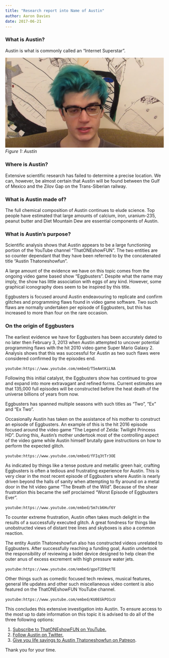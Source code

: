 ```yaml
---
title: "Research report into Name of Austin"
author: Aaron Davies
date: 2017-06-21
---
```


### What is Austin?

Austin is what is commonly called an “Internet Superstar”.

[![Figure 1: Austin](/media/images/blog/eggs.png)](/media/images/blog/eggs.png)
_Figure 1: Austin_

### Where is Austin?

Extensive scientific research has failed to determine a precise location. We can, however, be almost certain that Austin will be found between the Gulf of Mexico and the Zilov Gap on the Trans-Siberian railway.

### What is Austin made of?

The full chemical composition of Austin continues to elude science. Top people have estimated that large amounts of calcium, iron, uranium-235, peanut butter and Diet Mountain Dew are essential components of Austin.

### What is Austin’s purpose?

Scientific analysis shows that Austin appears to be a large functioning portion of the YouTube channel “ThatONEshowFUN”. The two entities are so counter dependant that they have been referred to by the concatenated title “Austin Thatoneshowfun”.

A large amount of the evidence we have on this topic comes from the ongoing video game based show “Eggbusters”. Despite what the name may imply, the show has little association with eggs of any kind. However, some graphical iconography does seem to be inspired by this title.

Eggbusters is focused around Austin endeavouring to replicate and confirm glitches and programming flaws found in video game software. Two such flaws are normally undertaken per episode of Eggbusters, but this has increased to more than four on the rare occasion.

### On the origin of Eggbusters

The earliest evidence we have for Eggbusters has been accurately dated to no later then February 3, 2013 when Austin attempted to uncover potential programming flaws with the hit 2010 video game Super Mario Galaxy 2. Analysis shows that this was successful for Austin as two such flaws were considered confirmed by the episodes end.

`youtube:https://www.youtube.com/embed/T5eAmtKiLNA`

Following this initial catalyst, the Eggbusters show has continued to grow and expand into more extravagant and refined forms. Current estimates are that 135,000 full episodes will be constructed before the heat death of the universe billions of years from now.

Eggbusters has spanned multiple seasons with such titles as “Two”, “Ex” and “Ex Two”.

Occasionally Austin has taken on the assistance of his mother to construct an episode of Eggbusters. An example of this is the hit 2016 episode focused around the video game “The Legend of Zelda: Twilight Princess HD”. During this, Austin’s mother undertook most of the controlling aspect of the video game while Austin himself brutally gave instructions on how to perform the expected glitch.

`youtube:https://www.youtube.com/embed/fFIq3tTr3OE`

As indicated by things like a tense posture and metallic green hair, crafting Eggbusters is often a tedious and frustrating experience for Austin. This is very clear in the most recent episode of Eggbusters where Austin is nearly driven beyond the halls of sanity when attempting to fly around on a metal door in the hit video game “The Breath of the Wild”. Because of the shear frustration this became the self proclaimed “Worst Episode of Eggbusters Ever”.

`youtube:https://www.youtube.com/embed/5m7cb6Huf6Y`

To counter extreme frustration, Austin often takes much delight in the results of a successfully executed glitch. A great fondness for things like unobstructed views of distant tree lines and skyboxes is also a common reaction.

The entity Austin Thatoneshowfun also has constructed videos unrelated to Eggbusters. After successfully reaching a funding goal, Austin undertook the responsibility of reviewing a bidet device designed to help clean the outer anus of excess excrement with high pressure water jets.

`youtube:https://www.youtube.com/embed/gpoT2D9qtTE`

Other things such as comedic focused tech reviews, musical features, general life updates and other such miscellaneous video content is also featured on the ThatONEshowFUN YouTube channel.

`youtube:https://www.youtube.com/embed/KU0EGkPO1cU`

This concludes this extensive investigation into Austin. To ensure access to the most up to date information on this topic it is advised to do all of the three following options:

1. [Subscribe to ThatONEshowFUN on YouTube.](https://www.youtube.com/user/ThatOneShowFUN/featured)
2. [Follow Austin on Twitter.](https://twitter.com/NE_austin)
3. [Give you life savings to Austin Thatoneshowfun on Patreon](https://www.patreon.com/ThatOneShowFUN).

Thank you for your time.
